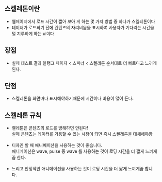## 스켈레톤이란 
- 웹페이지에서 로드 시간이 짧아 보아 게 하는 몇 가지 방법 중 하나가 스켈레톤이다 
- 데이터가 로드되기 전에 컨텐츠의 자리비움을 표시하여 사용자가 기다리는 시간을 덜 지루하게 하는 ui이다 

 

## 장점 
- 실제 테스트 결과 블랭크 페이지 < 스피너 < 스켈레톤 순서대로 더 빠르다고 느끼게 된다.


 

## 단점 
- 스켈레톤을 화면마다 표시해야하기때문에 시간이나 비용이 많이 든다. 

 


## 스켈레톤 규칙
- 켈레톤은 콘텐츠의 로드를 방해하면 안된다!<br>
  실제 콘텐츠는 데이터를 가용할 수 있는 시점이 되면 즉시 스켈레톤을 대체해야함<br><br>
- 디자인 할 때 애니메이션을 사용하는 것이 좋습니다.<br>
애니메이션은 wave, pulse 중 wave 를 사용하는 것이 로딩 시간을 더 짧게 느끼게끔 한다.<br><br>
- 느리고 안정적인 애니메이션을 사용하는 것이 로딩 시간을 더 짧게 느끼게끔 합니다.
 